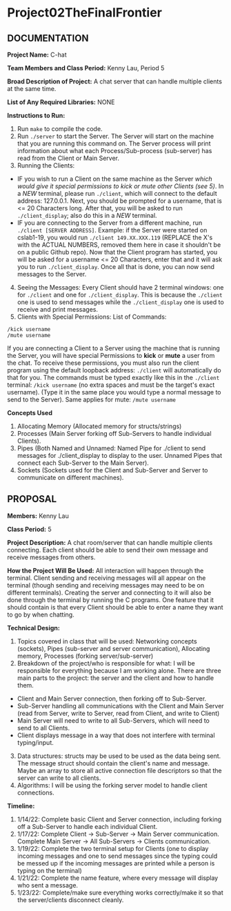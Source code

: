 # Project02TheFinalFrontier
## DOCUMENTATION ##

**Project Name:** C-hat

**Team Members and Class Period:** Kenny Lau, Period 5

**Broad Description of Project:** A chat server that can handle multiple clients at the same time.

**List of Any Required Libraries:** NONE

**Instructions to Run:**
1. Run ```make``` to compile the code.
2. Run ```./server``` to start the Server. The Server will start on the machine that you are running this command on. The Server process will print information about what each Process/Sub-process (sub-server) has read from the Client or Main Server.
3. Running the Clients:
- IF you wish to run a Client on the same machine as the Server *which would give it special permissions to kick or mute other Clients (see 5)*. In a *NEW* terminal, please run ```./client```, which will connect to the default address: 127.0.0.1. Next, you should be prompted for a username, that is <= 20 Characters long. After that, you will be asked to run ```./client_display```; also do this in a *NEW* terminal.
- IF you are connecting to the Server from a different machine, run ```./client [SERVER ADDRESS]```. Example: if the Server were started on cslab1-19, you would run ```./client 149.XX.XXX.119``` (REPLACE the X's with the ACTUAL NUMBERS, removed them here in case it shouldn't be on a public Github repo). Now that the Client program has started, you will be asked for a username <= 20 Characters, enter that and it will ask you to run ```./client_display```. Once all that is done, you can now send messages to the Server.
4. Seeing the Messages: Every Client should have 2 terminal windows: one for ```./client``` and one for ```./client_display```. This is because the ```./client``` one is used to send messages while the ```./client_display``` one is used to receive and print messages.
5. Clients with Special Permissions:
List of Commands:
```
/kick username
/mute username
```
If you are connecting a Client to a Server using the machine that is running the Server, you will have special Permissions to **kick** or **mute** a user from the chat. To receive these permissions, you must also run the client program using the default loopback address: ```./client``` will automatically do that for you. The commands must be typed exactly like this in the ```./client``` terminal: ```/kick username``` (no extra spaces and must be the target's exact username). (Type it in the same place you would type a normal message to send to the Server). Same applies for mute: ```/mute username```

**Concepts Used**
1. Allocating Memory (Allocated memory for structs/strings)
2. Processes (Main Server forking off Sub-Servers to handle individual Clients).
3. Pipes (Both Named and Unnamed: Named Pipe for ./client to send messages for ./client_display to display to the user. Unnamed Pipes that connect each Sub-Server to the Main Server).
4. Sockets (Sockets used for the Client and Sub-Server and Server to communicate on different machines).


## PROPOSAL ##

**Members:** Kenny Lau

**Class Period:** 5

**Project Description:** A chat room/server that can handle multiple clients connecting. Each client should be able to send their own message and receive messages from others.

**How the Project Will Be Used:** All interaction will happen through the terminal. Client sending and receiving messages will all appear on the terminal (though sending and receiving messages may need to be on different terminals). Creating the server and connecting to it will also be done through the terminal by running the C programs. One feature that it should contain is that every Client should be able to enter a name they want to go by when chatting.

**Technical Design:**
1. Topics covered in class that will be used: Networking concepts (sockets), Pipes (sub-server and server communication), Allocating memory, Processes (forking server/sub-server)
2. Breakdown of the project/who is responsible for what: I will be responsible for everything because I am working alone. There are three main parts to the project: the server and the client and how to handle them.
- Client and Main Server connection, then forking off to Sub-Server.
- Sub-Server handling all communications with the Client and Main Server (read from Server, write to Server, read from Client, and write to Client)
- Main Server will need to write to all Sub-Servers, which will need to send to all Clients.
- Client displays message in a way that does not interfere with terminal typing/input.
3. Data structures: structs may be used to be used as the data being sent. The message struct should contain the client's name and message. Maybe an array to store all active connection file descriptors so that the server can write to all clients.
4. Algorithms: I will be using the forking server model to handle client connections.

**Timeline:**
1. 1/14/22: Complete basic Client and Server connection, including forking off a Sub-Server to handle each individual Client.
2. 1/17/22: Complete Client -> Sub-Server -> Main Server communication. Complete Main Server -> All Sub-Servers -> Clients communication.
3. 1/19/22: Complete the two terminal setup for Clients (one to display incoming messages and one to send messages since the typing could be messed up if the incoming messages are printed while a person is typing on the terminal)
4. 1/21/22: Complete the name feature, where every message will display who sent a message.
5. 1/23/22: Complete/make sure everything works correctly/make it so that the server/clients disconnect cleanly.
